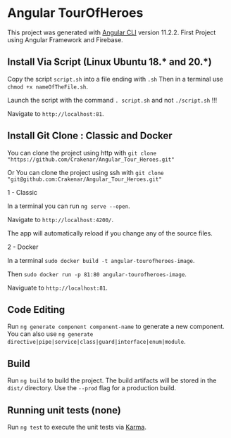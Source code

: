 # Angular TourOfHeroes

This project was generated with [Angular CLI](https://github.com/angular/angular-cli) version 11.2.2.
First Project using Angular Framework and Firebase.

## Install Via Script (Linux Ubuntu 18.* and 20.*)

Copy the script `script.sh` into a file ending with `.sh`
Then in a terminal use `chmod +x nameOfTheFile.sh`.

Launch the script with the command `. script.sh` and not `./script.sh` !!!

Navigate to `http://localhost:81`. 

## Install Git Clone : Classic and Docker
You can clone the project using http with `git clone "https://github.com/Crakenar/Angular_Tour_Heroes.git"`

Or You can clone the project using ssh with `git clone "git@github.com:Crakenar/Angular_Tour_Heroes.git"`

1 - Classic 

In a terminal you can run `ng serve --open`.
    
Navigate to `http://localhost:4200/`. 

The app will automatically reload if you change any of the source files. 
    
2 - Docker

In a terminal `sudo docker build -t angular-tourofheroes-image`.

Then `sudo docker run -p 81:80 angular-tourofheroes-image`.

Naviguate to `http://localhost:81`.

## Code Editing

Run `ng generate component component-name` to generate a new component. You can also use `ng generate directive|pipe|service|class|guard|interface|enum|module`.

## Build

Run `ng build` to build the project. The build artifacts will be stored in the `dist/` directory. Use the `--prod` flag for a production build.

## Running unit tests (none)

Run `ng test` to execute the unit tests via [Karma](https://karma-runner.github.io).

